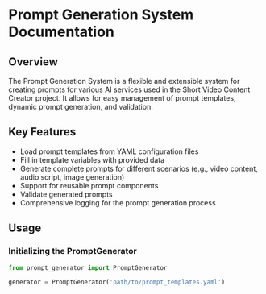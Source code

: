 # Prompt Generation System Documentation

## Overview

The Prompt Generation System is a flexible and extensible system for creating prompts for various AI services used in the Short Video Content Creator project. It allows for easy management of prompt templates, dynamic prompt generation, and validation.

## Key Features

- Load prompt templates from YAML configuration files
- Fill in template variables with provided data
- Generate complete prompts for different scenarios (e.g., video content, audio script, image generation)
- Support for reusable prompt components
- Validate generated prompts
- Comprehensive logging for the prompt generation process

## Usage

### Initializing the PromptGenerator

```python
from prompt_generator import PromptGenerator

generator = PromptGenerator('path/to/prompt_templates.yaml')